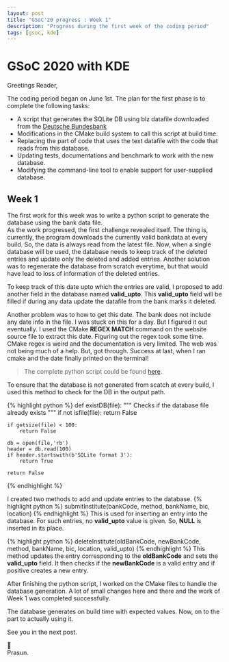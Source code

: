 ```yaml
---
layout: post
title: "GSoC'20 progress : Week 1"
description: "Progress during the first week of the coding period"
tags: [gsoc, kde]
---
```


# GSoC 2020 with KDE


Greetings Reader,

The coding period began on June 1st. The plan for the first phase is to
complete the following tasks:
* A script that generates the SQLite DB using blz datafile downloaded from the  <a href="https://www.bundesbank.de/de/aufgaben/unbarer-zahlungsverkehr/serviceangebot/bankleitzahlen/download-bankleitzahlen-602592" title="Deutsche Bundesbank" rel="noreferrer noopener" target="_blank">Deutsche Bundesbank</a>
* Modifications in the CMake build system to call this script at build time.
* Replacing the part of code that uses the text datafile with the code that reads from this database.
* Updating tests, documentations and benchmark to work with the new database.
* Modifying the command-line tool to enable support for user-supplied database.

## Week 1

The first work for this week was to write a python script to generate the database using the bank data file.<br/>
As the work progressed, the first challenge revealed itself.
The thing is, currently, the program downloads the currently valid bankdata at every build. So, the data
is always read from the latest file. Now, when a single database will be used, the database needs to keep
track of the deleted entries and update only the deleted and added entries. Another solution was to
regenerate the database from scratch everytime, but that would have lead to loss of information of the
deleted entries.<br/>

To keep track of this date upto which the entries
are valid, I proposed to add another field in the database named **valid_upto**. This **valid_upto** field will be
filled if during any data update the datafile from the bank marks it deleted.
<br/>

Another problem was to how to get this date. The bank does not include any date info in the file.
I was stuck on this for a day. But I figured it out eventually. I used the CMake **REGEX MATCH** command on the
website source file to extract this date. Figuring out the regex took some time. CMake regex is weird and the
documentation is very limited. The web was not being much of a help. But, got through. Success at last, when I ran
cmake and the date finally printed on the terminal!<br/>

>The complete python script could be found <a href="https://sourceforge.net/u/prasun/ktoblzcheck-gsoc2020/ci/master/tree/src/bankdata/update-database.py" title="python script" rel="noreferrer noopener" target="_blank">here</a>.<br/>

To ensure that the database is not generated from scatch at every build, I used this method to check for the DB
in the output path.

{% highlight python %}
def existDB(file):
    """ Checks if the database file already exists
    """
    if not isfile(file):
        return False

    if getsize(file) < 100:
        return False

    db = open(file,'rb')
    header = db.read(100)
    if header.startswith(b'SQLite format 3'):
        return True

    return False
{% endhighlight %}

I created two methods to add and update entries to the database.
{% highlight python %}
submitInstitute(bankCode, method, bankName, bic, location)
{% endhighlight %}
This is used for inserting an entry into the database. For such entries, no **valid_upto**
value is given. So, **NULL** is inserted in its place.

{% highlight python %}
deleteInstitute(oldBankCode, newBankCode, method, bankName, bic, location, valid_upto)
{% endhighlight %}
This method updates the entry corresponding to the **oldBankCode** and sets the **valid_upto** field.
It then checks if the **newBankCode** is a valid entry and if positive creates a new entry.

After finishing the python script, I worked on the CMake files to handle the database generation.
A lot of small changes here and there and the work of Week 1 was completed successfully.

The database generates on build time with expected values. Now, on to the part to actually using it.


See you in the next post.

:wave:<br/>
Prasun.

